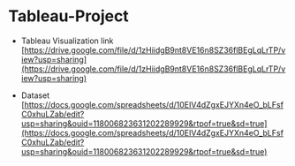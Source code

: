 # Tableau-Project


- Tableau Visualization link [https://drive.google.com/file/d/1zHiidgB9nt8VE16n8SZ36flBEgLqLrTP/view?usp=sharing](https://drive.google.com/file/d/1zHiidgB9nt8VE16n8SZ36flBEgLqLrTP/view?usp=sharing)

- Dataset [https://docs.google.com/spreadsheets/d/10EIV4dZgxEJYXn4eO_bLFsfC0xhuLZab/edit?usp=sharing&ouid=118006823631202289929&rtpof=true&sd=true](https://docs.google.com/spreadsheets/d/10EIV4dZgxEJYXn4eO_bLFsfC0xhuLZab/edit?usp=sharing&ouid=118006823631202289929&rtpof=true&sd=true)
